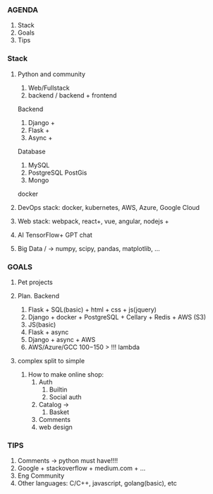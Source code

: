 ### AGENDA

1. Stack
2. Goals
3. Tips


### Stack

1. Python and community
   1. Web/Fullstack
   2. backend / backend + frontend
    
    Backend
   1. Django + 
   2. Flask + 
   3. Async +
   
    Database
    1. MySQL
    2. PostgreSQL PostGis
    3. Mongo

   docker

2. DevOps stack: docker, kubernetes, AWS, Azure, Google Cloud
3. Web stack: webpack, react+, vue, angular, nodejs + 
4. AI TensorFlow+ GPT chat
5. Big Data / -> numpy, scipy, pandas, matplotlib, ... 



### GOALS
1. Pet projects 
2. Plan. 
   Backend
   1. Flask + SQL(basic) + html + css + js(jquery)
   2. Django + docker + PostgreSQL + Cellary + Redis + AWS (S3)
   3. JS(basic) 
   4. Flask + async
   5. Django + async + AWS
   6. AWS/Azure/GCC  $100-$150 > 
        !!! lambda 
    
3. complex split to simple
   1. How to make online shop:
      1. Auth 
         1. Builtin 
         2. Social auth
      2. Catalog ->
         1. Basket 
      3. Comments
      4. web design


### TIPS
1. Comments -> python must have!!!!
2. Google + stackoverflow + medium.com + ...
3. Eng Community 
4. Other languages: C/C++, javascript, golang(basic), etc

